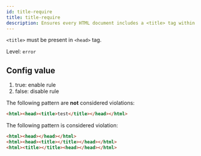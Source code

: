 ```yaml
---
id: title-require
title: title-require
description: Ensures every HTML document includes a <title> tag within the <head> for accessibility and SEO.
---
```


`<title>` must be present in `<head>` tag.

Level: `error`

## Config value

1. true: enable rule
2. false: disable rule

The following pattern are **not** considered violations:

<!-- prettier-ignore -->
```html
<html><head><title>test</title></head></html>
```

The following pattern is considered violation:

<!-- prettier-ignore -->
```html
<html><head></head></html>
<html><head><title></title></head></html>
<html><title></title><head></head></html>
```
